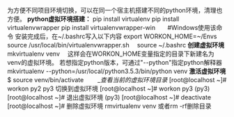 为方便不同项目环境切换，可以在同一个宿主机搭建不同的python环境，清理也方便。
**python虚拟环境搭建：**
pip install virtualenv
pip install virtualenvwrapper
pip install virtualenvwrapper-win　　#Windows使用该命令
安装完成后，在~/.bashrc写入以下内容
	export WORKON_HOME=~/Envs
	source /usr/local/bin/virtualenvwrapper.sh　
source ~/.bashrc
**创建虚拟环境**　mkvirtualenv venv　
	这样会在WORKON_HOME变量指定的目录下新建名为venv的虚拟环境。
	若想指定python版本，可通过"--python"指定python解释器
	mkvirtualenv --python=/usr/local/python3.5.3/bin/python venv
__激活虚拟环境__
	$ source venv/bin/activate　　
__查看当前的虚拟环境目录_
	[root@localhost ~]# workon
	py2
	py3
切换到虚拟环境
	[root@localhost ~]# workon py3
	(py3) [root@localhost ~]# 
退出虚拟环境
	(py3) [root@localhost ~]# deactivate
	[root@localhost ~]# 
删除虚拟环境
	rmvirtualenv venv  或者rm -rf删除目录

